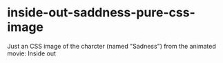 # inside-out-saddness-pure-css-image
Just an CSS image of the charcter (named "Sadness") from the animated movie: Inside out
